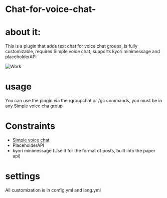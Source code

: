 # Chat-for-voice-chat-
# about it:
This is a plugin that adds text chat for voice chat groups, is fully customizable, requires Simple voice chat, supports kyori minimessage and placeholderAPI


![Work](https://cdn.modrinth.com/data/cached_images/43194bb82642a204b3969ee366d2351e0a4ac184.gif)

# usage

You can use the plugin via the /groupchat or /gc commands, you must be in any Simple voice cha group

# Constraints

- [Simple voice chat ](https://modrinth.com/plugin/simple-voice-chat)
- PlaceholderAPI
- kyori minimessage (Use it for the format of posts, built into the paper api)

#   settings

All customization is in config.yml and lang.yml
